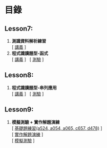 # 目錄
## Lesson7:
1. **測識資料解析練習**<br>
    [ [講義](https://colab.research.google.com/github/mz038197/Introductory-APCS-Lab/blob/main/lab/student/Lesson7/測資解析練習(1).ipynb) ]
2. **程式識讀題型-函式**<br>
    [ [講義](https://colab.research.google.com/github/mz038197/Introductory-APCS-Lab/blob/main/lab/student/Lesson7/程式識讀題型-函式(3).ipynb) ]
    &nbsp;
    [ [測驗](https://quizzes.vanscoding.com/quiz/0AEVZP) ]

## **Lesson8:**
1. **程式識讀題型-串列應用**<br>
    [ [講義](https://colab.research.google.com/github/mz038197/Introductory-APCS-Lab/blob/main/lab/student/Lesson8/程式識讀題型_串列應用(1).ipynb) ]
    &nbsp;
    [ [測驗](https://quizzes.vanscoding.com/quiz/4JXOXB) ]

## **Lesson9:**
1. **模擬測驗 + 實作解題演練**<br>
    [ [基礎題練習(a524, a054, a065, c657, d478)](https://colab.research.google.com/github/mz038197/Introductory-APCS-Lab/blob/main/lab/student/BasicQuizzes/程式基礎題型.ipynb) ]
    <br>
    [ [實作解題演練](https://colab.research.google.com/github/mz038197/Introductory-APCS-Lab/blob/main/lab/student/Lesson9/程式實作題演練.ipynb) ]
    <br>
    [ [模擬測驗](https://quizzes.vanscoding.com/quiz/4JXOXB) ]